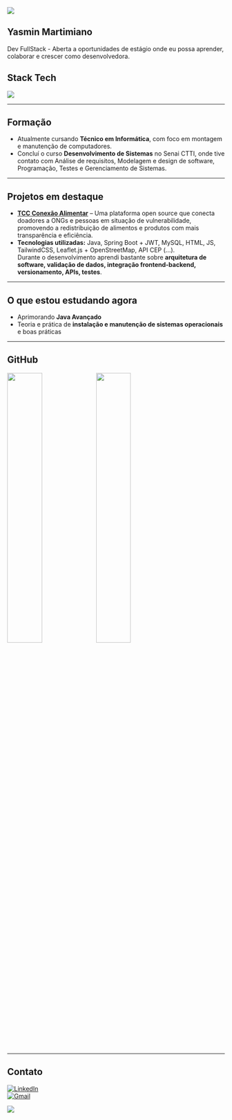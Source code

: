 <img src="https://readme-typing-svg.herokuapp.com?font=Fira+Code&size=28&duration=3000&pause=1000&color=ADD8E6&center=false&vCenter=true&width=900&lines=System.out.println(%22Bem+vindo!%22);" />

## Yasmin Martimiano
Dev FullStack - Aberta a oportunidades de estágio onde eu possa aprender, colaborar e crescer como desenvolvedora.

##  Stack Tech
<img src="https://skillicons.dev/icons?i=java,spring,mysql,html,javascript,tailwindcss&theme=dark" />

---

##  Formação
- Atualmente cursando **Técnico em Informática**, com foco em montagem e manutenção de computadores.  
- Concluí o curso **Desenvolvimento de Sistemas** no Senai CTTI, onde tive contato com Análise de requisitos, Modelagem e design de software, Programação, Testes e Gerenciamento de Sistemas.

---

##  Projetos em destaque
- [**TCC Conexão Alimentar**](https://github.com/doacoes-urbanas-tcc/tcc-ConexaoAlimentar-frontend.git) – Uma plataforma open source que conecta  doadores a ONGs e pessoas em situação de vulnerabilidade, promovendo a redistribuição de alimentos e produtos com mais transparência e eficiência.  
- **Tecnologias utilizadas:** Java, Spring Boot + JWT, MySQL, HTML, JS, TailwindCSS, Leaflet.js + OpenStreetMap, API CEP (...).  
  Durante o desenvolvimento aprendi bastante sobre **arquitetura de software, validação de dados, integração frontend-backend, versionamento, APIs, testes**.

---

##  O que estou estudando agora
- Aprimorando **Java Avançado**  
- Teoria e prática de **instalação e manutenção de sistemas operacionais** e boas práticas  

---

##  GitHub
<img src="https://github-readme-stats.vercel.app/api?username=yasmartimiano&show_icons=true&theme=tokyonight&bg_color=000000&title_color=ADD8E6&icon_color=ADD8E6&text_color=FFFFFF" width="40%" />
<img src="https://github-readme-stats.vercel.app/api/top-langs/?username=yasmartimiano&layout=compact&theme=tokyonight&bg_color=000000&title_color=ADD8E6&text_color=FFFFFF" width="40%" />

---

##  Contato
[![LinkedIn](https://img.shields.io/badge/LinkedIn-0077B5?style=for-the-badge&logo=linkedin&logoColor=white)](https://www.linkedin.com/in/yasmin-martimiano-a82b6324b)  
[![Gmail](https://img.shields.io/badge/Email-D14836?style=for-the-badge&logo=gmail&logoColor=white)](mailto:yasminliver52@gmail.com)

<img src="https://capsule-render.vercel.app/api?type=waving&color=ADD8E6&height=120&section=footer&background=000000" />
